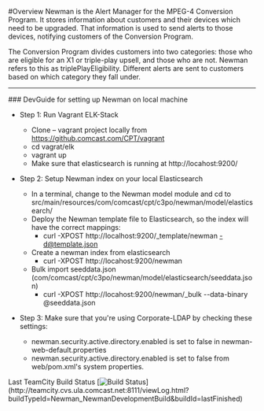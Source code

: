 #Overview
Newman is the Alert Manager for the MPEG-4 Conversion Program.  It stores information about customers and their devices which need to be upgraded.  That information is used to send alerts to those devices, notifying customers of the Conversion Program.

The Conversion Program divides customers into two categories: those who are eligible for an X1 or triple-play upsell, and those who are not.  Newman refers to this as triplePlayEligibility.  Different alerts are sent to customers based on which category they fall under.

<hr>
### DevGuide for setting up Newman on local machine

+ Step 1: Run Vagrant ELK-Stack
  + Clone – vagrant project locally from https://github.comcast.com/CPT/vagrant
  + cd vagrat/elk
  + vagrant up
  + Make sure that elasticsearch is running at http://locahost:9200/

+ Step 2: Setup Newman index on your local Elasticsearch
  + In a terminal, change to the Newman model module and cd to src/main/resources/com/comcast/cpt/c3po/newman/model/elasticsearch/
  + Deploy the Newman template file to Elasticsearch, so the index will have the correct mappings:
    + curl -XPOST http://localhost:9200/_template/newman -d@template.json
  + Create a newman index from elasticsearch
    + curl -XPOST http://locahost:9200/newman
  + Bulk import seeddata.json (com/comcast/cpt/c3po/newman/model/elasticsearch/seeddata.json)
    + curl -XPOST http://locahost:9200/newman/_bulk --data-binary @seeddata.json

+ Step 3: Make sure that you're using Corporate-LDAP by checking these settings:
  + newman.security.active.directory.enabled is set to false in newman-web-default.properties
  + newman.security.active.directory.enabled is set to false from web/pom.xml's system properties.





Last TeamCity Build Status
[![Build Status](http://teamcity.cvs.ula.comcast.net:8111/app/rest/builds/buildType:(id:Newman_NewmanDevelopmentBuild)/statusIcon)](http://teamcity.cvs.ula.comcast.net:8111/viewLog.html?buildTypeId=Newman_NewmanDevelopmentBuild&buildId=lastFinished)
